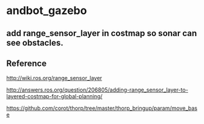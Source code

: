 # andbot_gazebo

## add range_sensor_layer in costmap so sonar can see obstacles.

## Reference

http://wiki.ros.org/range_sensor_layer

http://answers.ros.org/question/206805/adding-range_sensor_layer-to-layered-costmap-for-global-planning/

https://github.com/corot/thorp/tree/master/thorp_bringup/param/move_base
